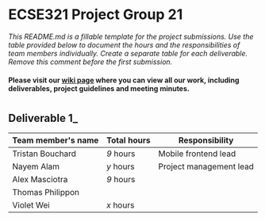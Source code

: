 # ECSE321 Project Group 21

_This README.md is a fillable template for the project submissions. Use the table provided below to document the hours and the responsibilities of team members individually. Create a separate table for each deliverable. Remove this comment before the first submission._
#### Please visit our [wiki page](https://github.com/McGill-ECSE321-Winter2019/ecse321-group-project-21/wiki) where you can view all our work, including deliverables, project guidelines and meeting minutes.
#

## Deliverable 1_

|Team member's name|Total hours|Responsibility         |
|------------------|-----------|-----------------------|
|Tristan Bouchard  |  _9_ hours|Mobile frontend lead   |
|Nayem Alam        |  _y_ hours|Project management lead|
|Alex Masciotra    |  _9_ hours|                       |
|Thomas Philippon  |           |                       |
|Violet Wei        |  _x_ hours|                       |

